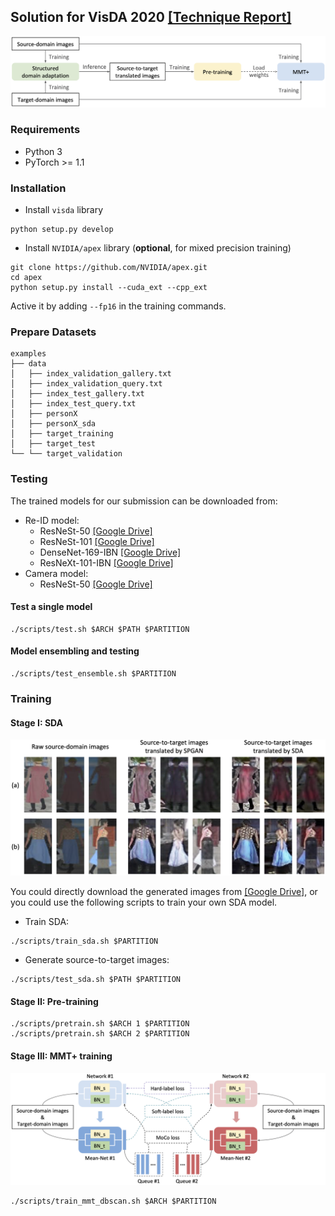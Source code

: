 ## Solution for VisDA 2020 [[Technique Report]](files/visda.pdf)

<img src="files/pipeline.png" alt="pipeline"/>

### Requirements

+ Python 3
+ PyTorch >= 1.1

### Installation

+ Install `visda` library
```shell
python setup.py develop
```
+ Install `NVIDIA/apex` library (**optional**, for mixed precision training)
```shell
git clone https://github.com/NVIDIA/apex.git
cd apex
python setup.py install --cuda_ext --cpp_ext
```
Active it by adding `--fp16` in the training commands.

### Prepare Datasets
```
examples
├── data
│   ├── index_validation_gallery.txt  
│   ├── index_validation_query.txt  
│   ├── index_test_gallery.txt  
│   ├── index_test_query.txt     
│   ├── personX
│   ├── personX_sda
│   ├── target_training
│   ├── target_test
└── └── target_validation
```

### Testing

The trained models for our submission can be downloaded from:
+ Re-ID model:
  + ResNeSt-50 [[Google Drive]]()
  + ResNeSt-101 [[Google Drive]]()
  + DenseNet-169-IBN [[Google Drive]]()
  + ResNeXt-101-IBN [[Google Drive]]()
+ Camera model:
  + ResNeSt-50 [[Google Drive]]()

#### Test a single model
```shell
./scripts/test.sh $ARCH $PATH $PARTITION
```
#### Model ensembling and testing
```shell
./scripts/test_ensemble.sh $PARTITION
```

### Training

#### Stage I: SDA

<img src="files/sda.png" alt="sda" style="zoom:80%;"/>

You could directly download the generated images from [[Google Drive]](https://drive.google.com/file/d/1gX_A2AknZp8GtQqgtW2UVwcSCmhFhOgN/view?usp=sharing), or you could use the following scripts to train your own SDA model.

+ Train SDA:
```shell
./scripts/train_sda.sh $PARTITION
```
+ Generate source-to-target images:
```shell
./scripts/test_sda.sh $PATH $PARTITION
```

#### Stage II: Pre-training

```shell
./scripts/pretrain.sh $ARCH 1 $PARTITION
./scripts/pretrain.sh $ARCH 2 $PARTITION
```

#### Stage III: MMT+ training

<img src="files/mmt+.png" alt="mmt" style="zoom:80%;"/>

```shell
./scripts/train_mmt_dbscan.sh $ARCH $PARTITION
```
